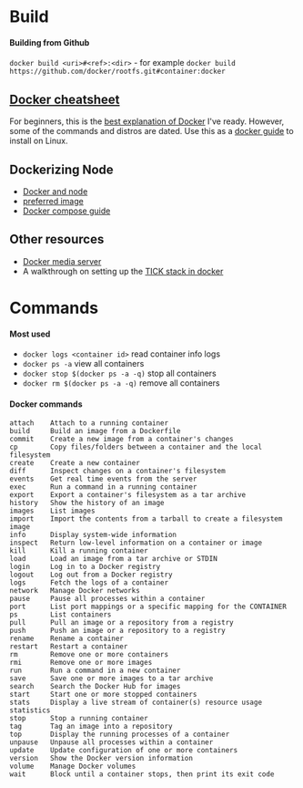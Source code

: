 # Build

#### Building from Github
`docker build <uri>#<ref>:<dir>` - for example `docker build https://github.com/docker/rootfs.git#container:docker`


## [Docker cheatsheet](https://github.com/wsargent/docker-cheat-sheet)

For beginners, this is the [best explanation of Docker](https://www.digitalocean.com/community/tutorials/how-to-install-and-use-docker-getting-started) I've ready. However, some of the commands and distros are dated. Use this as a [docker guide](https://www.digitalocean.com/community/tutorials/how-to-install-and-use-docker-on-ubuntu-16-04) to install on Linux.

## Dockerizing Node
- [Docker and node](https://nodejs.org/en/docs/guides/nodejs-docker-webapp/)
- [preferred image](https://github.com/mhart/alpine-node)
- [Docker compose guide](https://github.com/b00giZm/docker-compose-nodejs-examples/blob/master/05-nginx-express-redis-nodemon/README.md)

## Other resources
- [Docker media server](https://blog.qmo.io/the-perfect-media-server-with-docker-plex-and-automatic-bittorrent/)
- A walkthrough on setting up the [TICK stack in docker](https://denlab.io/setup-a-wicked-grafana-dashboard-to-monitor-practically-anything/)

# Commands

#### Most used
- `docker logs <container id>` read container info logs
- `docker ps -a` view all containers
- `docker stop $(docker ps -a -q)` stop all containers
- `docker rm $(docker ps -a -q)` remove all containers


#### Docker commands
```
attach    Attach to a running container
build     Build an image from a Dockerfile
commit    Create a new image from a container's changes
cp        Copy files/folders between a container and the local filesystem
create    Create a new container
diff      Inspect changes on a container's filesystem
events    Get real time events from the server
exec      Run a command in a running container
export    Export a container's filesystem as a tar archive
history   Show the history of an image
images    List images
import    Import the contents from a tarball to create a filesystem image
info      Display system-wide information
inspect   Return low-level information on a container or image
kill      Kill a running container
load      Load an image from a tar archive or STDIN
login     Log in to a Docker registry
logout    Log out from a Docker registry
logs      Fetch the logs of a container
network   Manage Docker networks
pause     Pause all processes within a container
port      List port mappings or a specific mapping for the CONTAINER
ps        List containers
pull      Pull an image or a repository from a registry
push      Push an image or a repository to a registry
rename    Rename a container
restart   Restart a container
rm        Remove one or more containers
rmi       Remove one or more images
run       Run a command in a new container
save      Save one or more images to a tar archive
search    Search the Docker Hub for images
start     Start one or more stopped containers
stats     Display a live stream of container(s) resource usage statistics
stop      Stop a running container
tag       Tag an image into a repository
top       Display the running processes of a container
unpause   Unpause all processes within a container
update    Update configuration of one or more containers
version   Show the Docker version information
volume    Manage Docker volumes
wait      Block until a container stops, then print its exit code
```
